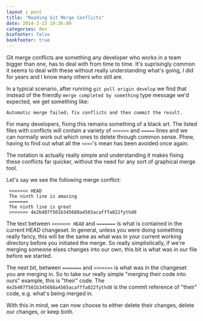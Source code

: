 ```yaml
---
layout : post
title: "Reading Git Merge Conflicts"
date: 2014-3-13 19:36:00
categories: dev
biofooter: false
bookfooter: true
---
```


Git merge conflicts are something any developer who works in a team bigger than one, has to deal with from time to time. It's suprisingly common it seems to deal with these without really understanding what's going, I did for years and I know many others who still are.

In a typical scenario, after running `git pull origin develop` we find that instead of the friendly `merge completed by something` type message we'd expected, we get something like:

    Automatic merge failed; fix conflicts and then commit the result.

For many developers, fixing this remains something of a black art. The listed files with conflicts will contain a variety of `<<<<<<` and `=====` lines and we can normally work out which ones to delete through common sense. Phew, having to find out what all the `<<<<`'s mean has been avoided once again.

The notation is actually really simple and understanding it makes fixing these conflicts far quicker, without the need for any sort of graphical merge tool.

Let's say we see the following merge conflict:

     <<<<<<< HEAD
     The ninth line is amazing
     =======
     The ninth line is great
     >>>>>>> 4e2b407f501b345688a4565acafffa022fythd8

The text between `<<<<<<< HEAD` and `=======` is what is contained in the current HEAD changeset. In general, unless you were doing something really fancy, this will be the same as what was in your current working directory before you initiated the merge. So really simplistically, if we're merging someone elses changes into our own, this bit is what was in our file before we started.

The next bit, between `=======` and `>>>>>>>` is what was in the changeset you are merging in. So to take our really simple "merging their code into ours" example, this is "their" code. The `4e2b407f501b345688a4565acafffa022fythd8` is the commit reference of "their" code, e.g. what's being merged in.

With this in mind, we can now choose to either delete their changes, delete our changes, or keep both.